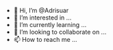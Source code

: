- 👋 Hi, I’m @Adrisuar
- 👀 I’m interested in ...
- 🌱 I’m currently learning ...
- 💞️ I’m looking to collaborate on ...
- 📫 How to reach me ...

<!---
Adrisuar/Adrisuar is a ✨ special ✨ repository because its `README.md` (this file) appears on your GitHub profile.
You can click the Preview link to take a look at your changes.
--->
